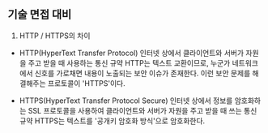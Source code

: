 ## 기술 면접 대비

1. HTTP / HTTPS의 차이

* HTTP(HyperText Transfer Protocol)
  인터넷 상에서 클라이언트와 서버가 자원을 주고 받을 때 사용하는 통신 규약
  HTTP는 텍스트 교환이므로, 누군가 네트워크에서 신호를 가로채면 내용이 노출되는 보안 이슈가 존재한다.
  이런 보안 문제를 해결해주는 프로토콜이 'HTTPS'이다.
  
* HTTPS(HyperText Transfer Protocol Secure)
  인터넷 상에서 정보를 암호화하는 SSL 프로토콜을 사용하여 클라이언트와 서버가 자원을 주고 받을 때 쓰는 통신 규약
  HTTPS는 텍스트를 '공개키 암호화 방식'으로 암호화한다.
